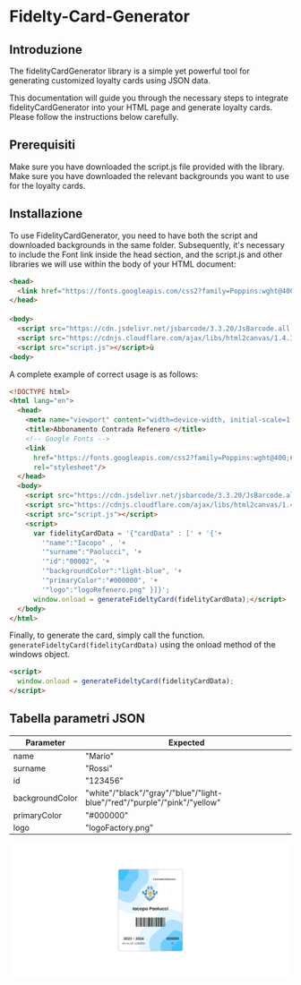 # Fidelty-Card-Generator

<h2>Introduzione</h2>
The fidelityCardGenerator library is a simple yet powerful tool for generating customized loyalty cards using JSON data. 

This documentation will guide you through the necessary steps to integrate fidelityCardGenerator into your HTML page and generate loyalty cards. Please follow the instructions below carefully.

<h2>Prerequisiti</h2>
Make sure you have downloaded the script.js file provided with the library.<br>
Make sure you have downloaded the relevant backgrounds you want to use for the loyalty cards.<br>

<h2>Installazione</h2>
To use FidelityCardGenerator, you need to have both the script and downloaded backgrounds in the same folder.
Subsequently, it's necessary to include the Font link inside the head section, and the script.js and other libraries we will use within the body of your HTML document:<br>

```html
<head>
  <link href="https://fonts.googleapis.com/css2?family=Poppins:wght@400;600&display=swap" rel="stylesheet"/>
</head>

<body>
  <script src="https://cdn.jsdelivr.net/jsbarcode/3.3.20/JsBarcode.all.min.js"></script>
  <script src="https://cdnjs.cloudflare.com/ajax/libs/html2canvas/1.4.1/html2canvas.min.js"></script>
  <script src="script.js"></script>ù
<body>
```

A complete example of correct usage is as follows:
```html
<!DOCTYPE html>
<html lang="en">
  <head>
    <meta name="viewport" content="width=device-width, initial-scale=1.0" />
    <title>Abbonamento Contrada Refenero </title>
    <!-- Google Fonts -->
    <link
      href="https://fonts.googleapis.com/css2?family=Poppins:wght@400;600&display=swap"
      rel="stylesheet"/>
  </head>
  <body>
    <script src="https://cdn.jsdelivr.net/jsbarcode/3.3.20/JsBarcode.all.min.js"></script>
    <script src="https://cdnjs.cloudflare.com/ajax/libs/html2canvas/1.4.1/html2canvas.min.js"></script>
    <script src="script.js"></script>
    <script>
      var fidelityCardData = '{"cardData" : [' + '{'+
        '"name":"Iacopo" , '+
        '"surname":"Paolucci", '+
        '"id":"00002", '+
        '"backgroundColor":"light-blue", '+
        '"primaryColor":"#000000", '+
        '"logo":"logoRefenero.png" }]}';
      window.onload = generateFideltyCard(fidelityCardData);</script>
  </body>
</html>

```

Finally, to generate the card, simply call the function. ``` generateFideltyCard(fidelityCardData) ``` using the onload method of the windows object.  
``` html
<script>
  window.onload = generateFideltyCard(fidelityCardData);
</script>
```


<h2>Tabella parametri JSON</h2>

| **Parameter**   | **Expected**                                                              |
|-----------------|---------------------------------------------------------------------------|
| name            | "Mario"                                                                   |
| surname         | "Rossi"                                                                   |
| id              | "123456"                                                                  |
| backgroundColor | "white"/"black"/"gray"/"blue"/"light-blue"/"red"/"purple"/"pink"/"yellow" |
| primaryColor    | "#000000"                                                                 |
| logo            | "logoFactory.png"                                                         |


![Result of code](./preview.png)
